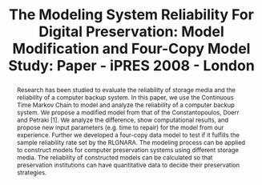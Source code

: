 ---
abstract: Research has been studied to evaluate the reliability of storage media and
  the reliability of a computer backup system. In this paper, we use the Continuous
  Time Markov Chain to model and analyze the reliability of a computer backup system.
  We propose a modified model from that of the Constantopoulos, Doerr and Petraki
  [1]. We analyze the difference, show computational results, and propose new input
  parameters (e.g. time to repair) for the model from our experience. Further we developed
  a four-copy data model to test if it fulfills the sample reliability rate set by
  the RLGNARA. The modeling process can be applied to construct models for computer
  preservation systems using different storage media. The reliability of constructed
  models can be calculated so that preservation institutions can have quantitative
  data to decide their preservation strategies.
creators:
- Chan, Chi Pak
- Han, Yan
date: null
document_url: https://services.phaidra.univie.ac.at/api/object/o:294180/download
grand_parent: iPRES
institutions: []
keywords:
- london
landing_page_url: https://phaidra.univie.ac.at/o:294180
language: eng
layout: publication
license: CC BY-SA 3.0 AT
notes_url: null
parent: iPRES 2008
presentation_url: null
size: 93247
source_name: iPRES
title: 'The Modeling System Reliability For Digital Preservation: Model Modification
  and Four-Copy Model Study: Paper - iPRES 2008 - London'
type: paper
year: 2008
---